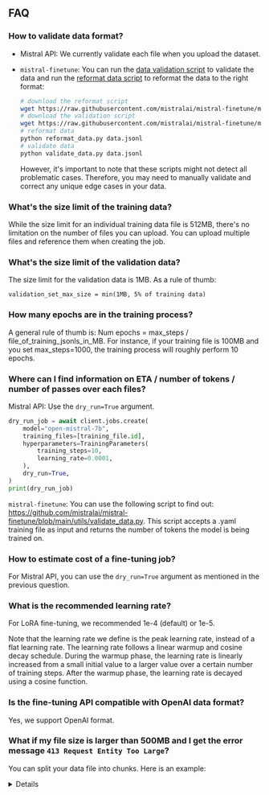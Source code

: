 ## FAQ

### How to validate data format? 

- Mistral API: We currently validate each file when you upload the dataset. 

- `mistral-finetune`: You can run the [data validation script](https://github.com/mistralai/mistral-finetune/blob/main/utils/validate_data.py) to validate the data and run the [reformat data script](https://github.com/mistralai/mistral-finetune/blob/main/utils/reformat_data.py) to reformat the data to the right format: 

    ```bash
    # download the reformat script
    wget https://raw.githubusercontent.com/mistralai/mistral-finetune/main/utils/reformat_data.py
    # download the validation script
    wget https://raw.githubusercontent.com/mistralai/mistral-finetune/main/utils/validate_data.py
    # reformat data
    python reformat_data.py data.jsonl
    # validate data
    python validate_data.py data.jsonl
    ```

    However, it's important to note that these scripts might not detect all problematic cases. Therefore, you may need to manually validate and correct any unique edge cases in your data.

### What's the size limit of the training data? 

While the size limit for an individual training data file is 512MB, there's no limitation on the number of files you can upload. You can upload multiple files and reference them when creating the job.

### What's the size limit of the validation data? 

The size limit for the validation data is 1MB. As a rule of thumb: 

`validation_set_max_size = min(1MB, 5% of training data)`


### How many epochs are in the training process? 

A general rule of thumb is: Num epochs = max_steps / file_of_training_jsonls_in_MB. For instance, if your training file is 100MB and you set max_steps=1000, the training process will roughly perform 10 epochs.

### Where can I find information on ETA / number of tokens / number of passes over each files?

Mistral API: Use the `dry_run=True` argument.

```python
dry_run_job = await client.jobs.create(
    model="open-mistral-7b",
    training_files=[training_file.id],
    hyperparameters=TrainingParameters(
        training_steps=10,
        learning_rate=0.0001,
    ),
    dry_run=True,
)
print(dry_run_job)
```

`mistral-finetune`: You can use the following script to find out: https://github.com/mistralai/mistral-finetune/blob/main/utils/validate_data.py. This script accepts a .yaml training file as input and returns the number of tokens the model is being trained on.

### How to estimate cost of a fine-tuning job?
For Mistral API, you can use the `dry_run=True` argument as mentioned in the previous question. 

### What is the recommended learning rate? 

For LoRA fine-tuning, we recommended 1e-4 (default) or 1e-5. 

Note that the learning rate we define is the peak learning rate, instead of a flat learning rate. The learning rate follows a linear warmup and cosine decay schedule. During the warmup phase, the learning rate is linearly increased from a small initial value to a larger value over a certain number of training steps. After the warmup phase, the learning rate is decayed using a cosine function.

### Is the fine-tuning API compatible with OpenAI data format?

Yes, we support OpenAI format.

### What if my file size is larger than 500MB and I get the error message `413 Request Entity Too Large`? 

You can split your data file into chunks. Here is an example:

<details>
```py
import json
from datasets import load_dataset

# get data from hugging face
ds = load_dataset("HuggingFaceH4/ultrachat_200k",split="train_gen")

# save data into .jsonl. This file is about 1.3GB
with open('train.jsonl', 'w') as f:
    for line in ds:
        json.dump(line, f)
        f.write('\n')

# reformat data 
!wget https://raw.githubusercontent.com/mistralai/mistral-finetune/main/utils/reformat_data.py
!python reformat_data.py train.jsonl

# Split file into three chunks 
input_file = "train.jsonl"
output_files = ["train_1.jsonl", "train_2.jsonl", "train_3.jsonl"]
# open the output files
output_file_objects = [open(file, "w") for file in output_files]
# counter for output files
counter = 0
with open(input_file, "r") as f_in:
    # read the input file line by line
    for line in f_in:
        # parse the line as JSON
        data = json.loads(line)
        # write the data to the current output file
        output_file_objects[counter].write(json.dumps(data) + "\n")
        # increment the counter
        counter = (counter + 1) % 3
# close the output files
for file in output_file_objects:
    file.close()

# now you should see three jsonl files under 500MB
```
</details>